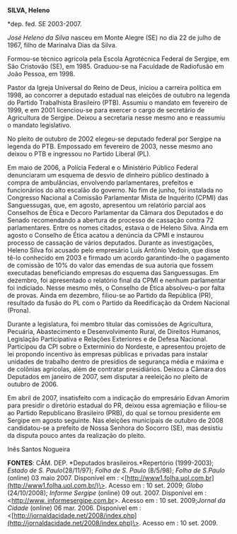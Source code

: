 **SILVA, Heleno**

\*dep. fed. SE 2003-2007.

*José Heleno da Silva* nasceu em Monte Alegre (SE) no dia 22 de julho de
1967, filho de Marinalva Dias da Silva.

Formou-se técnico agrícola pela Escola Agrotécnica Federal de Sergipe,
em São Cristovão (SE), em 1985. Graduou-se na Faculdade de Radiofusão em
João Pessoa, em 1998.

Pastor da Igreja Universal do Reino de Deus, iniciou a carreira política
em 1998, ao concorrer a deputado estadual nas eleições de outubro na
legenda do Partido Trabalhista Brasileiro (PTB). Assumiu o mandato em
fevereiro de 1999, e em 2001 licenciou-se para exercer o cargo de
secretário de Agricultura de Sergipe. Deixou a secretaria nesse mesmo
ano e reassumiu o mandato legislativo.

No pleito de outubro de 2002 elegeu-se deputado federal por Sergipe na
legenda do PTB. Empossado em fevereiro de 2003, nesse mesmo ano deixou o
PTB e ingressou no Partido Liberal (PL).

Em maio de 2006, a Polícia Federal e o Ministério Público Federal
denunciaram um esquema de desvio de dinheiro público destinado à compra
de ambulâncias, envolvendo parlamentares, prefeitos e funcionários do
alto escalão do governo. No fim de junho, foi instalada no Congresso
Nacional a Comissão Parlamentar Mista de Inquérito (CPMI) das
Sanguessugas, que, em agosto, apresentou um relatório parcial aos
Conselhos de Ética e Decoro Parlamentar da Câmara dos Deputados e do
Senado recomendando a abertura de processo de cassação contra 72
parlamentares. Entre os nomes citados, estava o de Heleno Silva. Ainda
em agosto o Conselho de Ética acatou a denúncia da CPMI e instaurou
processo de cassação de vários deputados. Durante as investigações,
Heleno Silva foi acusado pelo empresário Luís Antônio Vedoin, que disse
tê-lo conhecido em 2003 e firmado um acordo garantindo-lhe o pagamento
de comissão de 10% do valor das emendas de sua autoria que fossem
executadas beneficiando empresas do esquema das Sanguessugas. Em
dezembro, foi apresentado o relatório final da CPMI e nenhum parlamentar
foi indiciado. Nesse mesmo mês, o Conselho de Ética absolveu-o por falta
de provas. Ainda em dezembro, filiou-se ao Partido da República (PR),
resultado da fusão do PL com o Partido da Reedificação da Ordem Nacional
(Prona).

Durante a legislatura, foi membro titular das comissões de Agricultura,
Pecuária, Abastecimento e Desenvolvimento Rural, de Direitos Humanos,
Legislação Participativa e Relações Exteriores e de Defesa Nacional.
Participou da CPI sobre o Extermínio do Nordeste, e apresentou projeto
de lei propondo incentivo às empresas públicas e privadas para instalar
unidades de trabalho dentro de presídios de segurança média e máxima e
de colônias agrícolas, além de contratar presidiários. Deixou a Câmara
dos Deputados em janeiro de 2007, sem disputar a reeleição no pleito de
outubro de 2006.

Em abril de 2007, insatisfeito com a indicação do empresário Edvan
Amorim para presidir o diretório estadual do PR, deixou essa agremiação
e filiou-se ao Partido Republicano Brasileiro (PRB), do qual se tornou
presidente em Sergipe em agosto seguinte. Nas eleições municipais de
outubro de 2008 candidatou-se a prefeito de Nossa Senhora do Socorro
(SE), mas desistiu da disputa pouco antes da realização do pleito.

Inês Santos Nogueira

**FONTES**: CÂM. DEP. *Deputados brasileiros.*Repertório (1999-2003);
*Estado de S. Paulo*(28/11/97); *Folha de S. Paulo* (8/5/98); *Folha de
S.Paulo* (online) 03 maio 2007. Disponível em :
\<[http://www1.folha.uol.com.br](http://www1.folha.uol.com.br/)\>.
Acesso em : 10 set. 2009; *Globo* (24/10/2008); *Informe Sergipe*
(online) 09 out. 2007. Disponível em : \<[http://www.
informesergipe.com.br](http://www.%20informesergipe.com.br/)\>. Acesso
em : 10 set. 2009;*Jornal da Cidade* (online) 06 mar. 2006. Disponível
em :
\<[http://jornaldacidade.net/2008/index.php](http://jornaldacidade.net/2008/index.php)\>.
Acesso em : 10 set. 2009.

 
